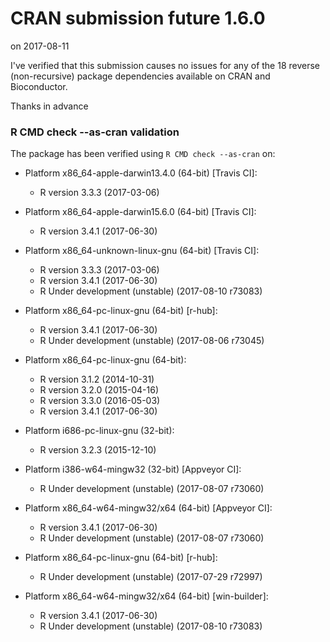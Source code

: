 # CRAN submission future 1.6.0

on 2017-08-11

I've verified that this submission causes no issues for any of the
18 reverse (non-recursive) package dependencies available on CRAN
and Bioconductor.

Thanks in advance


### R CMD check --as-cran validation

The package has been verified using `R CMD check --as-cran` on:

* Platform x86_64-apple-darwin13.4.0 (64-bit) [Travis CI]:
  - R version 3.3.3 (2017-03-06)

* Platform x86_64-apple-darwin15.6.0 (64-bit) [Travis CI]:
  - R version 3.4.1 (2017-06-30)
  
* Platform x86_64-unknown-linux-gnu (64-bit) [Travis CI]:
  - R version 3.3.3 (2017-03-06)
  - R version 3.4.1 (2017-06-30)
  - R Under development (unstable) (2017-08-10 r73083)

* Platform x86_64-pc-linux-gnu (64-bit) [r-hub]:
  - R version 3.4.1 (2017-06-30)
  - R Under development (unstable) (2017-08-06 r73045)

* Platform x86_64-pc-linux-gnu (64-bit):
  - R version 3.1.2 (2014-10-31)
  - R version 3.2.0 (2015-04-16)
  - R version 3.3.0 (2016-05-03)
  - R version 3.4.1 (2017-06-30)

* Platform i686-pc-linux-gnu (32-bit):
  - R version 3.2.3 (2015-12-10)

* Platform i386-w64-mingw32 (32-bit) [Appveyor CI]:
  - R Under development (unstable) (2017-08-07 r73060)

* Platform x86_64-w64-mingw32/x64 (64-bit) [Appveyor CI]:
  - R version 3.4.1 (2017-06-30)
  - R Under development (unstable) (2017-08-07 r73060)

* Platform x86_64-pc-linux-gnu (64-bit) [r-hub]:
  - R Under development (unstable) (2017-07-29 r72997)

* Platform x86_64-w64-mingw32/x64 (64-bit) [win-builder]:
  - R version 3.4.1 (2017-06-30)
  - R Under development (unstable) (2017-08-10 r73083)
